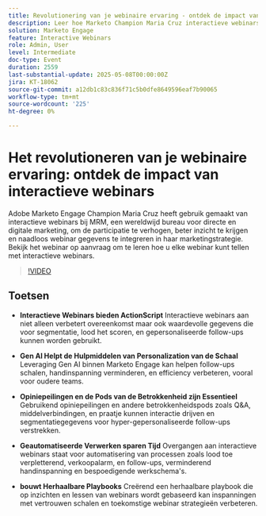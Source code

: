 ```yaml
---
title: Revolutionering van je webinaire ervaring - ontdek de impact van interactieve webinars
description: Leer hoe Marketo Champion Maria Cruz interactieve webinars gebruikt om de betrokkenheid te vergroten, inzicht te krijgen en marketing bij MRM te verbeteren. Kijk nu op aanvraag!
solution: Marketo Engage
feature: Interactive Webinars
role: Admin, User
level: Intermediate
doc-type: Event
duration: 2559
last-substantial-update: 2025-05-08T00:00:00Z
jira: KT-18062
source-git-commit: a12db1c83c836f71c5b0dfe8649596eaf7b90065
workflow-type: tm+mt
source-wordcount: '225'
ht-degree: 0%

---
```



# Het revolutioneren van je webinaire ervaring: ontdek de impact van interactieve webinars

Adobe Marketo Engage Champion Maria Cruz heeft gebruik gemaakt van interactieve webinars bij MRM, een wereldwijd bureau voor directe en digitale marketing, om de participatie te verhogen, beter inzicht te krijgen en naadloos webinar gegevens te integreren in haar marketingstrategie. Bekijk het webinar op aanvraag om te leren hoe u elke webinar kunt tellen met interactieve webinars.

>[!VIDEO](https://video.tv.adobe.com/v/3458099/?learn=on&enablevpops)

## Toetsen

* **Interactieve Webinars bieden ActionScript** Interactieve webinars aan niet alleen verbetert overeenkomst maar ook waardevolle gegevens die voor segmentatie, lood het scoren, en gepersonaliseerde follow-ups kunnen worden gebruikt.

* **Gen AI Helpt de Hulpmiddelen van Personalization van de Schaal** Leveraging Gen AI binnen Marketo Engage kan helpen follow-ups schalen, handinspanning verminderen, en efficiency verbeteren, vooral voor oudere teams.

* **Opiniepeilingen en de Pods van de Betrokkenheid zijn Essentieel** Gebruikend opiniepeilingen en andere betrokkenheidspods zoals Q&amp;A, middelverbindingen, en praatje kunnen interactie drijven en segmentatiegegevens voor hyper-gepersonaliseerde follow-ups verstrekken.

* **Geautomatiseerde Verwerken sparen Tijd** Overgangen aan interactieve webinars staat voor automatisering van processen zoals lood toe verpletterend, verkoopalarm, en follow-ups, verminderend handinspanning en bespoedigende werkschema&#39;s.

* **bouwt Herhaalbare Playbooks** Creërend een herhaalbare playbook die op inzichten en lessen van webinars wordt gebaseerd kan inspanningen met vertrouwen schalen en toekomstige webinar strategieën verbeteren.
